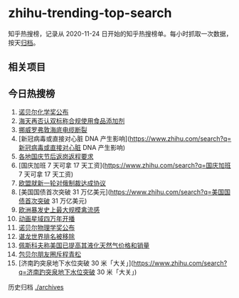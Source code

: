 # zhihu-trending-top-search

知乎热搜榜，记录从 2020-11-24 日开始的知乎热搜榜单。每小时抓取一次数据，按天[归档](./archives)。

## 相关项目

## 今日热搜榜

<!-- BEGIN -->
<!-- 最后更新时间 Wed Oct 05 2022 22:11:33 GMT+0800 (China Standard Time) -->

1. [诺贝尔化学奖公布](https://www.zhihu.com/search?q=诺贝尔化学奖公布)
1. [海天再否认双标称合规使用食品添加剂](https://www.zhihu.com/search?q=海天再否认双标称合规使用食品添加剂)
1. [挪威罗弗敦海底电缆断裂](https://www.zhihu.com/search?q=挪威罗弗敦海底电缆断裂)
1. [新冠病毒或直接对心脏 DNA 产生影响](https://www.zhihu.com/search?q=新冠病毒或直接对心脏 DNA 产生影响)
1. [各地国庆节后返岗返程要求](https://www.zhihu.com/search?q=各地国庆节后返岗返程要求)
1. [国庆加班 7 天可拿 17 天工资](https://www.zhihu.com/search?q=国庆加班 7 天可拿 17 天工资)
1. [欧盟就新一轮对俄制裁达成协议](https://www.zhihu.com/search?q=欧盟就新一轮对俄制裁达成协议)
1. [美国国债首次突破 31 万亿美元](https://www.zhihu.com/search?q=美国国债首次突破 31 万亿美元)
1. [欧洲暴发史上最大规模禽流感](https://www.zhihu.com/search?q=欧洲暴发史上最大规模禽流感)
1. [动画星域四万年开播](https://www.zhihu.com/search?q=动画星域四万年开播)
1. [诺贝尔物理学奖公布](https://www.zhihu.com/search?q=诺贝尔物理学奖公布)
1. [谌龙世界排名被移除](https://www.zhihu.com/search?q=谌龙世界排名被移除)
1. [佩斯科夫称美国已提高其液化天然气价格和销量](https://www.zhihu.com/search?q=佩斯科夫称美国已提高其液化天然气价格和销量)
1. [包贝尔朋友圈斥程青松](https://www.zhihu.com/search?q=包贝尔朋友圈斥程青松)
1. [济南趵突泉地下水位突破 30 米「大关」](https://www.zhihu.com/search?q=济南趵突泉地下水位突破 30 米「大关」)

<!-- END -->

历史归档 [./archives](./archives)

